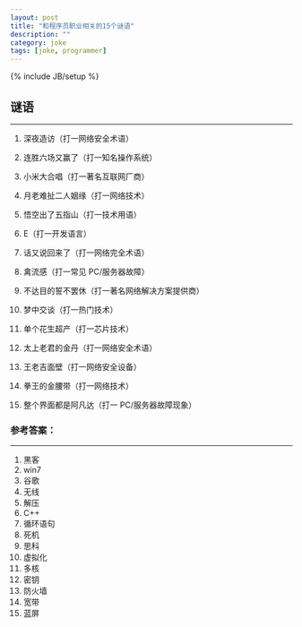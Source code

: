 ```yaml
---
layout: post
title: "和程序员职业相关的15个谜语"
description: ""
category: joke
tags: [joke, programmer]
---
```

{% include JB/setup %}

## 谜语
---

1. 深夜造访（打一网络安全术语）

2. 连胜六场又赢了（打一知名操作系统）

3. 小米大合唱（打一著名互联网厂商）

4. 月老难扯二人姻缘（打一网络技术）

5. 悟空出了五指山（打一技术用语）

6. E（打一开发语言）

7. 话又说回来了（打一网络完全术语）

8. 禽流感（打一常见 PC/服务器故障）

9. 不达目的誓不罢休（打一著名网络解决方案提供商）

10. 梦中交谈（打一热门技术）

11. 单个花生超产（打一芯片技术）

12. 太上老君的金丹（打一网络安全术语）

13. 王老吉面壁（打一网络安全设备）

14. 拳王的金腰带（打一网络技术）

15. 整个界面都是阿凡达（打一 PC/服务器故障现象）

### 参考答案：
---

1. 黑客
2. win7
3. 谷歌
4. 无线
5. 解压
6. C++
7. 循环语句
8. 死机
9. 思科
10. 虚拟化
11. 多核
12. 密钥
13. 防火墙
14. 宽带
15. 蓝屏
